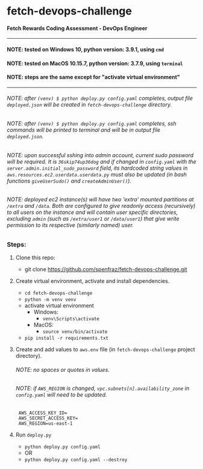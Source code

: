 # fetch-devops-challenge
#### Fetch Rewards Coding Assessment - DevOps Engineer
-------

#### NOTE: tested on Windows 10, python version: 3.9.1, using ```cmd```
#### NOTE: tested on MacOS 10.15.7, python version: 3.7.9, using ```terminal```
#### NOTE: steps are the same except for "activate virtual environment"

-------

###### NOTE: after ```(venv) $ python deploy.py config.yaml``` completes, output file ```deployed.json``` will be created in ```fetch-devops-challenge``` directory.
###### NOTE: after ```(venv) $ python deploy.py config.yaml``` completes, ssh commands will be printed to terminal and will be in output file ```deployed.json```.
###### NOTE: upon successful sshing into admin account, current sudo password will be required. It is ```36skip74up36dog``` and if changed in ```config.yaml``` with the ```server.admin.initial_sudo_password``` field, its hardcoded string values in ```aws.resources.ec2.userdata.userdata.py``` must also be updated (in bash functions ```giveUserSudo()``` and ```createAdminUser()```).
###### NOTE: deployed ec2 instance(s) will have two 'extra' mounted partitions at ```/extra``` and ```/data```. Both are configured to give readonly access (recursively) to all users on the instance and will contain user specific directories, excluding ```admin``` (such as ```/extra/user1``` or ```/data/user1```) that give write permission to its respective (similarly named) user.

### Steps:

1. Clone this repo:
    - git clone https://github.com/spenfraz/fetch-devops-challenge.git

2. Create virtual environment, activate and install dependencies.
    - ```cd fetch-devops-challenge```
    - ```python -m venv venv```
    - activate virtual environment
      - Windows: 
        - ```venv\Scripts\activate```
      - MacOS:
        - ```source venv/bin/activate``` 
    - ```pip install -r requirements.txt```

3. Create and add values to ```aws.env``` file (in ```fetch-devops-challenge``` project directory).
   ###### NOTE: no spaces or quotes in values.
   ###### NOTE: if ```AWS_REGION``` is changed, ```vpc.subnets[n].availability_zone``` in ```config.yaml``` will need to be updated.

        AWS_ACCESS_KEY_ID=
        AWS_SECRET_ACCESS_KEY=
        AWS_REGION=us-east-1
        
4. Run ```deploy.py```
    - ```python deploy.py config.yaml```
    - OR
    - ```python deploy.py config.yaml --destroy```




